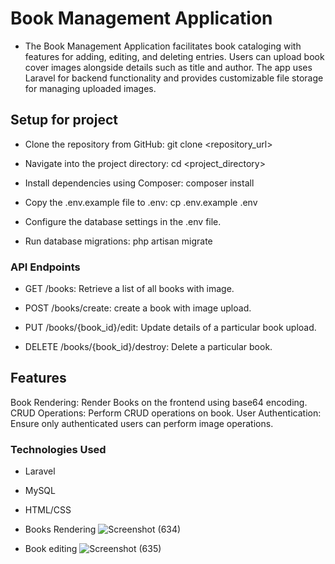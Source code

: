 # Book Management Application

- The Book Management Application facilitates book cataloging with features for adding, editing, and deleting entries. Users can upload book cover images alongside details such as title and author. The app uses Laravel for backend functionality and provides customizable file storage for managing uploaded images.

## Setup for project

- Clone the repository from GitHub: git clone <repository_url>
- Navigate into the project directory: cd <project_directory>

- Install dependencies using Composer: composer install

- Copy the .env.example file to .env: cp .env.example .env

- Configure the database settings in the .env file.

- Run database migrations: php artisan migrate



### API Endpoints
- GET /books: Retrieve a list of all books with image.

- POST /books/create: create a book with image upload.

- PUT /books/{book_id}/edit: Update details of a particular book upload.

- DELETE /books/{book_id}/destroy: Delete a particular book.

## Features

Book Rendering: Render Books on the frontend using base64 encoding.
CRUD Operations: Perform CRUD operations on book.
User Authentication: Ensure only authenticated users can perform image operations.
 ### Technologies Used
 - Laravel
- MySQL
- HTML/CSS

- Books Rendering
![Screenshot (634)](https://github.com/manoj7654/andreal_assignment/assets/107467981/9bbf33ca-817a-446a-bd23-06f2e1db5e6d)

- Book editing
![Screenshot (635)](https://github.com/manoj7654/andreal_assignment/assets/107467981/597c0113-99f0-4479-a099-6a607ac5462f)

